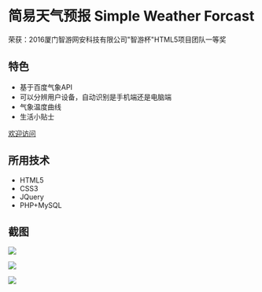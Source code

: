 # 简易天气预报 Simple Weather Forcast
荣获：2016厦门智游网安科技有限公司"智游杯"HTML5项目团队一等奖
## 特色
- 基于百度气象API
- 可以分辨用户设备，自动识别是手机端还是电脑端
- 气象温度曲线
- 生活小贴士

[欢迎访问](http://139.199.67.181:8085)
## 所用技术
- HTML5
- CSS3
- JQuery
- PHP+MySQL
## 截图
![](http://xxx.fishc.com/album/201708/26/225858oelch7zsucqmvelg.png)

![](http://xxx.fishc.com/album/201708/26/225747j0t05omrrm1brrou.png)

![](http://xxx.fishc.com/album/201708/26/231154jqmumnkl6uf3m6jk.png)
